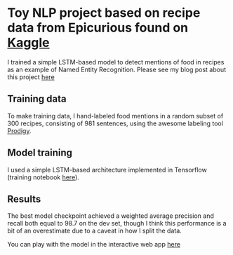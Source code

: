 # Toy NLP project based on recipe data from Epicurious found on [Kaggle](https://www.kaggle.com/hugodarwood/epirecipes)

I trained a simple LSTM-based model to detect mentions of food in recipes as an example of Named Entity Recognition. Please see my blog post about this project [here](http://www.hiddenlayercake.com)

## Training data
To make training data, I hand-labeled food mentions in a random subset of 300 recipes, consisting of 981 sentences, using the awesome labeling tool [Prodigy](https://prodi.gy).

## Model training
I used a simple LSTM-based architecture implemented in Tensorflow (training notebook [here](https://github.com/carolmanderson/food/blob/master/notebooks/modeling/Train_basic_LSTM_model.ipynb)).

## Results
The best model checkpoint achieved a weighted average precision and recall both equal to 98.7 on the dev set, though I think this performance is a bit of an overestimate due to a caveat in how I split the data. 

You can play with the model in the interactive web app [here](http://54.213.148.85:8501)


